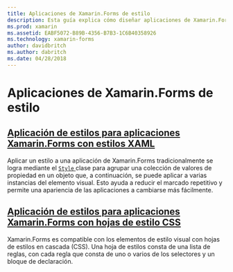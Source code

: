 ```yaml
---
title: Aplicaciones de Xamarin.Forms de estilo
description: Esta guía explica cómo diseñar aplicaciones de Xamarin.Forms con estilos XAML y mediante el uso de estilos en cascada.
ms.prod: xamarin
ms.assetid: EABF5072-B89B-4356-B7B3-1C6B40358926
ms.technology: xamarin-forms
author: davidbritch
ms.author: dabritch
ms.date: 04/28/2018
---
```


# <a name="styling-xamarinforms-apps"></a>Aplicaciones de Xamarin.Forms de estilo

## <a name="styling-xamarinforms-apps-using-xaml-stylesxamlindexmd"></a>[Aplicación de estilos para aplicaciones Xamarin.Forms con estilos XAML](xaml/index.md)

Aplicar un estilo a una aplicación de Xamarin.Forms tradicionalmente se logra mediante el [ `Style` ](xref:Xamarin.Forms.Style) clase para agrupar una colección de valores de propiedad en un objeto que, a continuación, se puede aplicar a varias instancias del elemento visual. Esto ayuda a reducir el marcado repetitivo y permite una apariencia de las aplicaciones a cambiarse más fácilmente.

## <a name="styling-xamarinforms-apps-using-cascading-style-sheetscssindexmd"></a>[Aplicación de estilos para aplicaciones Xamarin.Forms con hojas de estilo CSS](css/index.md)

Xamarin.Forms es compatible con los elementos de estilo visual con hojas de estilos en cascada (CSS). Una hoja de estilos consta de una lista de reglas, con cada regla que consta de uno o varios de los selectores y un bloque de declaración.
